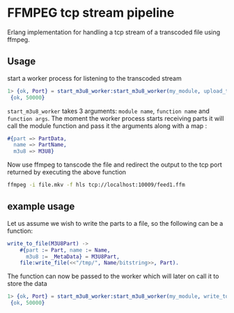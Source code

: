 FFMPEG tcp stream pipeline
======================

Erlang implementation for handling a tcp stream of a transcoded file using ffmpeg.

## Usage

start a worker process for listening to the transcoded stream
```erl
1> {ok, Port} = start_m3u8_worker:start_m3u8_worker(my_module, upload_to_s3, [{key1, val1}]).
 {ok, 50000}
```

 `start_m3u8_worker` takes 3 arguments: `module name`, `function name` and `function args`. The moment the worker process starts receiving parts it will call the module function and pass it the arguments along with a map :
 ```erl
 #{part => PartData,
   name => PartName,
   m3u8 => M3U8}
 ```

Now use ffmpeg to tanscode the file and redirect the output to the tcp port returned by executing the above function
```bash
ffmpeg -i file.mkv -f hls tcp://localhost:10009/feed1.ffm
```


## example usage
Let us assume we wish to write the parts to a file, so the following can be a function:
```erl
write_to_file(M3U8Part) ->
    #{part := Part, name := Name,
      m3u8 := _MetaData} = M3U8Part,
    file:write_file(<<"/tmp/", Name/bitstring>>, Part).
```

The function can now be passed to the worker which will later on call it to store the data
```erl
1> {ok, Port} = start_m3u8_worker:start_m3u8_worker(my_module, write_to_file, []).
 {ok, 50000}
```